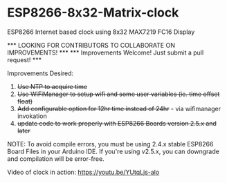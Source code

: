 # ESP8266-8x32-Matrix-clock
ESP8266 Internet based clock using 8x32 MAX7219 FC16 Display

*** LOOKING FOR CONTRIBUTORS TO COLLABORATE ON IMPROVEMENTS! ***
*** Improvements Welcome!  Just submit a pull request! ***

Improvements Desired:

1) ~~Use NTP to acquire time~~
2) ~~Use WiFiManager to setup wifi and some user variables (ie. time offset float)~~
3) ~~Add configurable option for 12hr time instead of 24hr~~ - via wifimanager invokation
4) ~~update code to work properly with ESP8266 Boards version 2.5.x and later~~

NOTE: To avoid compile errors, you must be using 2.4.x stable ESP8266 Board Files in your Arduino IDE.  If you're using v2.5.x,
you can downgrade and compilation will be error-free.

Video of clock in action: https://youtu.be/YUtqLjs-alo
